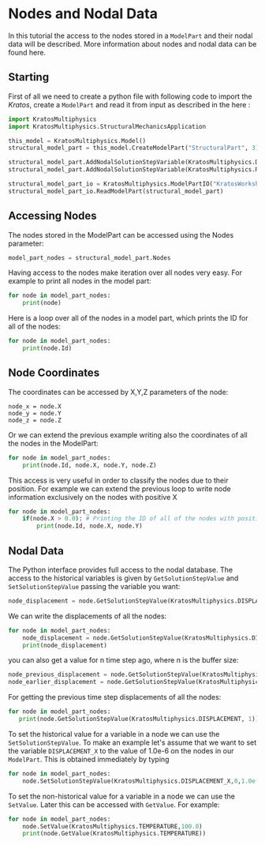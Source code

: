 # Nodes and Nodal Data

In this tutorial the access to the nodes stored in a `ModelPart` and their nodal data will be described. More information about nodes and nodal data can be found here.

## Starting
First of all we need to create a python file with following code to import the *Kratos*, create a `ModelPart` and read it from input as described in the here :

~~~python
import KratosMultiphysics
import KratosMultiphysics.StructuralMechanicsApplication

this_model = KratosMultiphysics.Model()
structural_model_part = this_model.CreateModelPart("StructuralPart", 3)

structural_model_part.AddNodalSolutionStepVariable(KratosMultiphysics.DISPLACEMENT)
structural_model_part.AddNodalSolutionStepVariable(KratosMultiphysics.REACTION)

structural_model_part_io = KratosMultiphysics.ModelPartIO("KratosWorkshop2019_high_rise_building_CSM")
structural_model_part_io.ReadModelPart(structural_model_part)
~~~

## Accessing Nodes
The nodes stored in the ModelPart can be accessed using the Nodes parameter:

~~~python
model_part_nodes = structural_model_part.Nodes
~~~

Having access to the nodes make iteration over all nodes very easy. For example to print all nodes in the model part:

~~~python
for node in model_part_nodes:
    print(node)
~~~

Here is a loop over all of the nodes in a model part, which prints the ID for all of the nodes:

~~~python
for node in model_part_nodes:
    print(node.Id)
~~~

## Node Coordinates
The coordinates can be accessed by X,Y,Z parameters of the node:

~~~
node_x = node.X
node_y = node.Y
node_z = node.Z
~~~

Or we can extend the previous example writing also the coordinates of all the nodes in the ModelPart:

~~~python
for node in model_part_nodes:
    print(node.Id, node.X, node.Y, node.Z)
~~~

This access is very useful in order to classify the nodes due to their position. For example we can extend the previous loop to write node information exclusively on the nodes with positive X

~~~python
for node in model_part_nodes:
    if(node.X > 0.0): # Printing the ID of all of the nodes with positive X
        print(node.Id, node.X, node.Y)
~~~

## Nodal Data
The Python interface provides full access to the nodal database. The access to the historical variables is given by `GetSolutionStepValue` and `SetSolutionStepValue` passing the variable you want:

~~~python
node_displacement = node.GetSolutionStepValue(KratosMultiphysics.DISPLACEMENT) # node's displacement at the current time step
~~~

We can write the displacements of all the nodes:

~~~python
for node in model_part_nodes:
    node_displacement = node.GetSolutionStepValue(KratosMultiphysics.DISPLACEMENT) # node's displacement at the current time step
    print(node_displacement)
~~~
you can also get a value for n time step ago, where n is the buffer size:

~~~python
node_previous_displacement = node.GetSolutionStepValue(KratosMultiphysics.DISPLACEMENT, 1) # node's displacement at 1 time step ago 
node_earlier_displacement = node.GetSolutionStepValue(KratosMultiphysics.DISPLACEMENT, 2) # node's displacement at 2 time step ago
~~~
 
For getting the previous time step displacements of all the nodes: 

~~~python
for node in model_part_nodes:
   print(node.GetSolutionStepValue(KratosMultiphysics.DISPLACEMENT, 1)) # node's displacement at 1 time step ago
~~~

To set the historical value for a variable in a node we can use the `SetSolutionStepValue`. To make an example  let's assume that we want to set the variable `DISPLACEMENT_X` to the value of 1.0e-6 on the nodes in our `ModelPart`. This is obtained immediately by typing

~~~python
for node in model_part_nodes:
    node.SetSolutionStepValue(KratosMultiphysics.DISPLACEMENT_X,0,1.0e-6)
~~~

To set the non-historical value for a variable in a node we can use the `SetValue`. Later this can be accessed with `GetValue`. For example:

~~~python
for node in model_part_nodes:
    node.SetValue(KratosMultiphysics.TEMPERATURE,100.0)
    print(node.GetValue(KratosMultiphysics.TEMPERATURE))
~~~